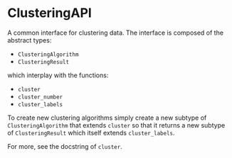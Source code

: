 # ClusteringAPI

A common interface for clustering data.
The interface is composed of the abstract types:

- `ClusteringAlgorithm`
- `ClusteringResult`

which interplay with the functions:

- `cluster`
- `cluster_number`
- `cluster_labels`

To create new clustering algorithms simply create a new
subtype of `ClusteringAlgorithm` that extends `cluster`
so that it returns a new subtype of `ClusteringResult`
which itself extends `cluster_labels`.

For more, see the docstring of `cluster`.